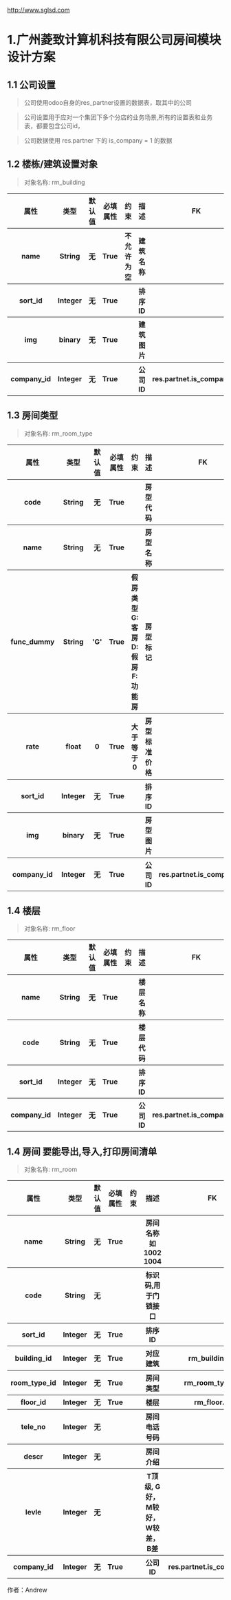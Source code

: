 http://www.sglsd.com

# 1.广州菱致计算机科技有限公司房间模块设计方案

## 1.1 公司设置
>公司使用odoo自身的res_partner设置的数据表，取其中的公司

>公司设置用于应对一个集团下多个分店的业务场景,所有的设置表和业务表，都要包含公司id，

>公司数据使用 res.partner 下的 is_company = 1 的数据

>
## 1.2 楼栋/建筑设置对象
>对象名称: rm_building  

<table>
    <tr>
        <th>属性</th>
        <th>类型</th>
        <th>默认值</th>
        <th>必填属性</th>
        <th>约束</th>
        <th>描述</th>
        <th>FK</th>
    </tr>
    <tr>
        <th>name</th>
        <th>String</th>
        <th>无</th>
        <th>True</th>
        <th>不允许为空</th>
        <th>建筑名称</th>
        <th></th>
    </tr>
    <tr>
        <th>sort_id</th>
        <th>Integer</th>
        <th>无</th>
        <th>True</th>
        <th></th>
        <th>排序ID</th>
        <th></th>
    </tr>
    <tr>
        <th>img</th>
        <th>binary</th>
        <th>无</th>
        <th>True</th>
        <th></th>
        <th>建筑图片</th>
        <th></th>
    </tr>
    <tr>
        <th>company_id</th>
        <th>Integer</th>
        <th>无</th>
        <th>True</th>
        <th></th>
        <th>公司ID</th>
        <th>res.partnet.is_company=1</th>
    </tr>
 </table>

## 1.3  房间类型
>对象名称: rm_room_type

<table>
    <tr>
        <th>属性</th>
        <th>类型</th>
        <th>默认值</th>
        <th>必填属性</th>
        <th>约束</th>
        <th>描述</th>
        <th>FK</th>
    </tr>
    <tr>
        <th>code</th>
        <th>String</th>
        <th>无</th>
        <th>True</th>
        <th></th>
        <th>房型代码</th>
        <th></th>
    </tr>
    <tr>
        <th>name</th>
        <th>String</th>
        <th>无</th>
        <th>True</th>
        <th></th>
        <th>房型名称</th>
        <th></th>
    </tr>
    <tr>
        <th>func_dummy</th>
        <th>String</th>
        <th>'G'</th>
        <th>True</th>
        <th>假房类型 G:客房 D:假房 F:功能房</th>
        <th>房型标记</th>
        <th></th>
    </tr>
    <tr>
        <th>rate</th>
        <th>float</th>
        <th>0</th>
        <th>True</th>
        <th>大于等于0</th>
        <th>房型标准价格</th>
        <th></th>
    </tr>
    <tr>
        <th>sort_id</th>
        <th>Integer</th>
        <th>无</th>
        <th>True</th>
        <th></th>
        <th>排序ID</th>
        <th></th>
    </tr>
    <tr>
        <th>img</th>
        <th>binary</th>
        <th>无</th>
        <th>True</th>
        <th></th>
        <th>房型图片</th>
        <th></th>
    </tr>
    <tr>
        <th>company_id</th>
        <th>Integer</th>
        <th>无</th>
        <th>True</th>
        <th></th>
        <th>公司ID</th>
        <th>res.partnet.is_company=1</th>
    </tr>
 </table>

## 1.4  楼层
>对象名称: rm_floor
<table>
    <tr>
        <th>属性</th>
        <th>类型</th>
        <th>默认值</th>
        <th>必填属性</th>
        <th>约束</th>
        <th>描述</th>
        <th>FK</th>
    </tr>
    <tr>
        <th>name</th>
        <th>String</th>
        <th>无</th>
        <th>True</th>
        <th></th>
        <th>楼层名称</th>
        <th></th>
    </tr>
    <tr>
        <th>code</th>
        <th>String</th>
        <th>无</th>
        <th>True</th>
        <th></th>
        <th>楼层代码</th>
        <th></th>
    </tr>
    <tr>
        <th>sort_id</th>
        <th>Integer</th>
        <th>无</th>
        <th>True</th>
        <th></th>
        <th>排序ID</th>
        <th></th>
    </tr>
    <tr>
        <th>company_id</th>
        <th>Integer</th>
        <th>无</th>
        <th>True</th>
        <th></th>
        <th>公司ID</th>
        <th>res.partnet.is_company=1</th>
    </tr>
 </table>
 
 
## 1.4  房间 要能导出,导入,打印房间清单
>对象名称: rm_room
<table>
    <tr>
        <th>属性</th>
        <th>类型</th>
        <th>默认值</th>
        <th>必填属性</th>
        <th>约束</th>
        <th>描述</th>
        <th>FK</th>
    </tr>
    <tr>
        <th>name</th>
        <th>String</th>
        <th>无</th>
        <th>True</th>
        <th></th>
        <th>房间名称 如 1002 1004</th>
        <th></th>
    </tr>
    <tr>
        <th>code</th>
        <th>String</th>
        <th>无</th>
        <th></th>
        <th></th>
        <th>标识码,用于门锁接口</th>
        <th></th>
    </tr>
    <tr>
        <th>sort_id</th>
        <th>Integer</th>
        <th>无</th>
        <th>True</th>
        <th></th>
        <th>排序ID</th>
        <th></th>
    </tr>
    <tr>
        <th>building_id</th>
        <th>Integer</th>
        <th>无</th>
        <th>True</th>
        <th></th>
        <th>对应建筑</th>
        <th>rm_building.id</th>
    </tr>
    <tr>
        <th>room_type_id</th>
        <th>Integer</th>
        <th>无</th>
        <th>True</th>
        <th></th>
        <th>房间类型</th>
        <th>rm_room_type.id</th>
    </tr>
    <tr>
        <th>floor_id</th>
        <th>Integer</th>
        <th>无</th>
        <th>True</th>
        <th></th>
        <th>楼层</th>
        <th>rm_floor.id</th>
    </tr>
    <tr>
        <th>tele_no</th>
        <th>Integer</th>
        <th>无</th>
        <th></th>
        <th></th>
        <th>房间电话号码</th>
        <th></th>
    </tr>  
    <tr>
        <th>descr</th>
        <th>Integer</th>
        <th>无</th>
        <th></th>
        <th></th>
        <th>房间介绍</th>
        <th></th>
    </tr> 
    <tr>
        <th>levle</th>
        <th>Integer</th>
        <th>无</th>
        <th></th>
        <th></th>
        <th>T顶级, G好，M较好，W较差，B差</th>
        <th></th>
    </tr>          
    <tr>
        <th>company_id</th>
        <th>Integer</th>
        <th>无</th>
        <th>True</th>
        <th></th>
        <th>公司ID</th>
        <th>res.partnet.is_company=1</th>
    </tr>
 </table>



作者：Andrew

